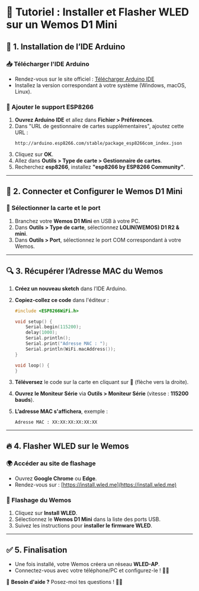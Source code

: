 # 🚀 Tutoriel : Installer et Flasher WLED sur un Wemos D1 Mini

## 📌 1. Installation de l’IDE Arduino

### 📥 Télécharger l'IDE Arduino
- Rendez-vous sur le site officiel : [Télécharger Arduino IDE](https://www.arduino.cc/en/software)
- Installez la version correspondant à votre système (Windows, macOS, Linux).

### 🔧 Ajouter le support ESP8266
1. **Ouvrez Arduino IDE** et allez dans **Fichier > Préférences**.
2. Dans "URL de gestionnaire de cartes supplémentaires", ajoutez cette URL :
   ```
   http://arduino.esp8266.com/stable/package_esp8266com_index.json
   ```
3. Cliquez sur **OK**.
4. Allez dans **Outils > Type de carte > Gestionnaire de cartes**.
5. Recherchez **esp8266**, installez **"esp8266 by ESP8266 Community"**.

---

## 🔌 2. Connecter et Configurer le Wemos D1 Mini

### 📡 Sélectionner la carte et le port
1. Branchez votre **Wemos D1 Mini** en USB à votre PC.
2. Dans **Outils > Type de carte**, sélectionnez **LOLIN(WEMOS) D1 R2 & mini**.
3. Dans **Outils > Port**, sélectionnez le port COM correspondant à votre Wemos.

---

## 🔍 3. Récupérer l’Adresse MAC du Wemos

1. **Créez un nouveau sketch** dans l’IDE Arduino.
2. **Copiez-collez ce code** dans l'éditeur :

   ```cpp
   #include <ESP8266WiFi.h>

   void setup() {
       Serial.begin(115200);
       delay(1000);
       Serial.println();
       Serial.print("Adresse MAC : ");
       Serial.println(WiFi.macAddress());
   }

   void loop() {
   }
   ```

3. **Téléversez** le code sur la carte en cliquant sur 🔼 (flèche vers la droite).
4. **Ouvrez le Moniteur Série** via **Outils > Moniteur Série** (vitesse : **115200 bauds**).
5. **L’adresse MAC s'affichera**, exemple :
   ```
   Adresse MAC : XX:XX:XX:XX:XX:XX
   ```

---

## 🔥 4. Flasher WLED sur le Wemos

### 🌍 Accéder au site de flashage
- Ouvrez **Google Chrome** ou **Edge**.
- Rendez-vous sur : [https://install.wled.me](https://install.wled.me)

### 🚀 Flashage du Wemos
1. Cliquez sur **Install WLED**.
2. Sélectionnez le **Wemos D1 Mini** dans la liste des ports USB.
3. Suivez les instructions pour **installer le firmware WLED**.

---

## ✅ 5. Finalisation
- Une fois installé, votre Wemos créera un réseau **WLED-AP**.
- Connectez-vous avec votre téléphone/PC et configurez-le ! 🎨✨

📌 **Besoin d'aide ?** Posez-moi tes questions ! 🚀😃

